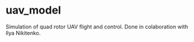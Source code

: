 # uav_model
Simulation of quad rotor UAV flight and control.
Done in colaboration with Ilya Nikitenko.
